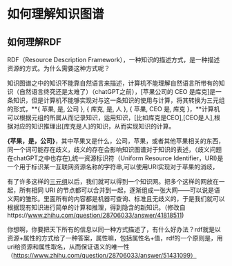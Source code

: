 # 如何理解知识图谱



## 如何理解RDF

RDF（Resource Description Framework），一种知识的描述方式，是一种描述资源的方式。为什么需要这种方式呢？

知识图谱之中的知识不能靠自然语言来描述，计算机不能理解自然语言所带有的知识（自然语言终究还是太难了）（chatGPT之前），[苹果公司的 CEO 是库克]是一条知识，但是计算机不能够实现对与这一条知识的使用与计算，将其转换为三元组的形式，**{ 苹果, 是, 公司 }, { 库克, 是, 人 }, { 苹果, CEO 是, 库克 }，**计算机可以根据元组的所属从而记录知识，运用知识，[比如库克是CEO],[CEO是人],根据对应的知识推理出[库克是人]的知识，从而实现知识的计算。

**{苹果，是，公司}**，其中苹果又是什么，公司，苹果，或者其他苹果相关的东西，同一个词可能存在歧义，歧义的存在会影响知识图谱对于知识的表述，（歧义问题在chatGPT之中也存在),统一资源标识符（Uniform Resource Identifier，URI)是一个用于标识某一互联网资源名称的字符串,可以使用URI实现对于苹果的消歧，

有了许多这样的[三元组](https://www.zhihu.com/search?q=三元组&search_source=Entity&hybrid_search_source=Entity&hybrid_search_extra={"sourceType"%3A"answer"%2C"sourceId"%3A41818511})以后，我们就可以得到一个知识网。把多个这样的网放在一起，所有相同 URI 的节点都可以合并到一起，逐渐组成一张大网——可以说是语义网的雏形。里面所有的内容都是机器可查询、标准且无歧义的，于是我们就可以根据现有知识进行简单的计算和推理，得到隐含的新知识。（修改自https://www.zhihu.com/question/28706033/answer/41818511)

你想啊，你要把天下所有的信息以同一种方式描述了，有什么好办法？rdf就是以资源+属性的方式给了一种答案，属性嘛，包括属性名+值，rdf的一个原则是，用uri给资源和属性取名，从而保证语义的唯一性（https://www.zhihu.com/question/28706033/answer/51431099）